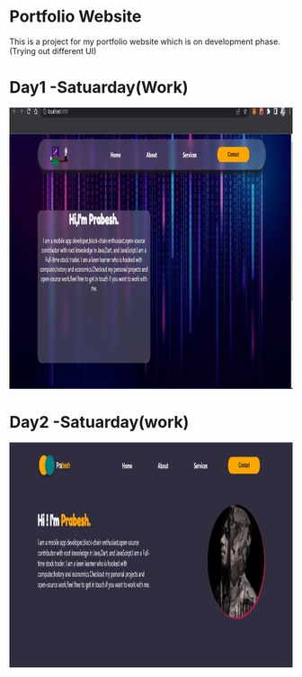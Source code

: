 # Portfolio Website 
This is a project for my portfolio website which is on development phase.(Trying out different UI)

# Day1 -Satuarday(Work)
<img src="https://github.com/PrabeshPP/personalwebsite/blob/master/sc/sc1.jpg " width="900" height="500"/>

# Day2 -Satuarday(work)
<img src="https://github.com/PrabeshPP/personalwebsite/blob/master/sc/sc2.jpg " width="900" height="400"/>


